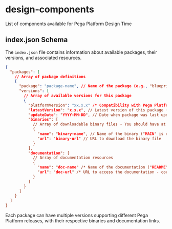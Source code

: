 # design-components

List of components available for Pega Platform Design Time

## index.json Schema

The `index.json` file contains information about available packages, their versions, and associated resources.

```json
{
  "packages": [
    // Array of package definitions
    {
      "package": "package-name", // Name of the package (e.g., "blueprint-import")
      "versions": [
        // Array of available versions for this package
        {
          "platformVersion": "xx.x.x" /* Compatibility with Pega Platform version (e.g., "23.1.0" or "23.1") - Could be a comma separated list like "8.8,23.1,...*/,
          "latestVersion": "x.x.x", // Latest version of this package (e.g., "1.0.1")
          "updateDate": "YYYY-MM-DD", // Date when package was last updated
          "binaries": [
            // Array of downloadable binary files - You should have at least one entry in the array
            {
              "name": "binary-name", // Name of the binary ("MAIN" is required - you can include other types of binaries) */
              "url": "binary-url" // URL to download the binary file
            }
          ],
          "documentation": [
            // Array of documentation resources
            {
              "name": "doc-name" /* Name of the documentation ("README" is required for documentation - you can include other types of documentations) */,
              "url": "doc-url" /* URL to access the documentation - could be from this repo or from a different domain */
            }
          ]
        }
      ]
    }
  ]
}
```

Each package can have multiple versions supporting different Pega Platform releases, with their respective binaries and documentation links.
